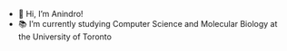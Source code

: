 - 👋 Hi, I’m Anindro!
- 📚 I’m currently studying Computer Science and Molecular Biology at the University of Toronto

<!--- - 👀 I’m interested in ...
- 📫 How to reach me ...--->

